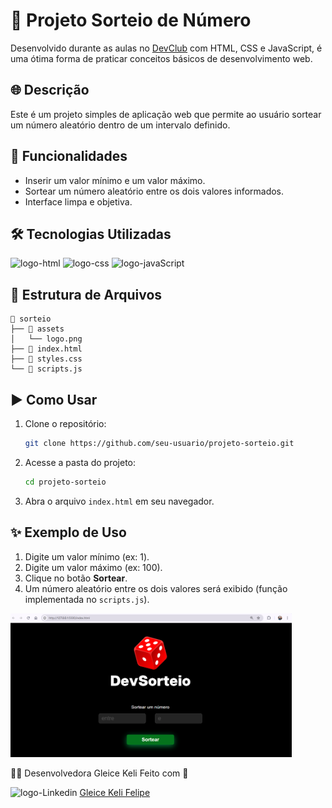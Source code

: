 # 🎲 Projeto Sorteio de Número

Desenvolvido durante as aulas no <a href="https://rodolfomori.com.br/devclub">DevClub</a> com HTML, CSS e JavaScript, é uma ótima forma de praticar conceitos básicos de desenvolvimento web.

## 🌐 Descrição
Este é um projeto simples de aplicação web que permite ao usuário sortear um número aleatório dentro de um intervalo definido.


## 🚀 Funcionalidades

- Inserir um valor mínimo e um valor máximo.
- Sortear um número aleatório entre os dois valores informados.
- Interface limpa e objetiva.

## 🛠️ Tecnologias Utilizadas

<img src="https://img.shields.io/badge/HTML5-E34F26?style=for-the-badge&logo=html5&logoColor=white" alt="logo-html" />

<img src="https://img.shields.io/badge/CSS3-1572B6?style=for-the-badge&logo=css3&logoColor=white" alt="logo-css"/>

<img src="https://img.shields.io/badge/JavaScript-F7DF1E?style=for-the-badge&logo=javascript&logoColor=black" alt="logo-javaScript"/>

## 📂 Estrutura de Arquivos

```
📁 sorteio
├── 📁 assets
│   └── logo.png
├── 📄 index.html
├── 📄 styles.css
└── 📄 scripts.js
```

## ▶️ Como Usar

1. Clone o repositório:
   
   ```bash
   git clone https://github.com/seu-usuario/projeto-sorteio.git
   ```

2. Acesse a pasta do projeto:
   
   ```bash
   cd projeto-sorteio
   ```

3. Abra o arquivo `index.html` em seu navegador.

## ✨ Exemplo de Uso

1. Digite um valor mínimo (ex: 1).
2. Digite um valor máximo (ex: 100).
3. Clique no botão **Sortear**.
4. Um número aleatório entre os dois valores será exibido (função implementada no `scripts.js`).


<img src="https://github.com/Gleicekeli12/sorteio/blob/main/assets/sorteio.PNG?raw=true" alt="sorteio" width="450"/>


🙋‍♀️ Desenvolvedora Gleice Keli Feito com 💙

<img src="https://img.icons8.com/?size=100&id=84888&format=png&color=999999" alt="logo-Linkedin" width="30" /> <a href="https://www.linkedin.com/in/gleice-keli-felipe9670/">Gleice Keli Felipe</a>
